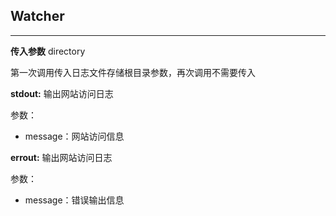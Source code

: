 ## Watcher
---
**传入参数**
directory

第一次调用传入日志文件存储根目录参数，再次调用不需要传入

**stdout:**
输出网站访问日志


参数：  
+ message：网站访问信息

**errout:**
输出网站访问日志


参数：  
+ message：错误输出信息
